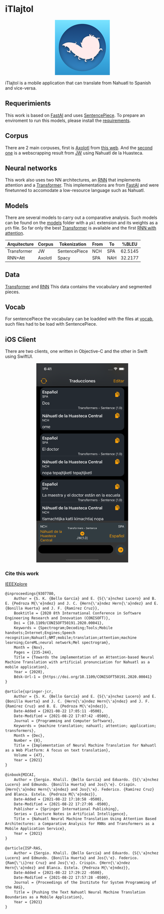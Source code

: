 # iTlajtol

<p align="center">
  <img src="https://github.com/i-khalil-s/iTlajtol/blob/main/icns.png?raw=true"/>
</p>

iTlajtol is a mobile application that can translate from Nahuatl to Spanish and vice-versa.

## Requerimients

This work is based on [FastAI](https://github.com/fastai/) and uses [SentencePiece](https://github.com/google/sentencepiece). To prepare an enviroment to run this models, please install the [requirements](requirements.txt).

## Corpus

There are 2 main corpuses, first is [Axolotl](corpuses/Axolotl.csv) from [this web](https://axolotl-corpus.mx/about). And the [second one](corpuses/JW100.csv) is a webscrapping result from [JW](https://jw.org) using Nahuatl de la Huasteca.

## Neural networks

This work also uses two NN architectures, an [RNN](NN/RNN-Attention-Translation.ipynb) that implements attention and a [Transformer](NN/Transformer-Translation.ipynb). This implementations are from [FastAI](https://github.com/fastai/course-nlp) and were finetunned to accomodate a low-resource language such as Nahuatl.

## Models

There are several models to carry out a comparative analysis. Such models can be found on the [models](models/) folder with a `pkl` extension and its weights as a `pth` file.
So far only the best [Transformer](models/Transformers/JW/Sentence/nch/0.625145/) is available and the first [RNN with attention](models/RNN/Axolotl/Spacy/spa/0.322177/).

| Arquitecture  | Corpus    | Tokenization  | From  | To    | %BLEU|
|----------------|------------|----------------|---------|------|---------|
|Transformer   | JW          | SentencePiece|NCH  |SPA  | 62.5145|
|RNN+Att        | Axolotl    | Spacy            |SPA     |NAH | 32.2177|

## Data

[Transformer](models/Transformers/JW/Sentence/nch/0.625145/JW_Sentence_data.pkl) and [RNN](models/RNN/Axolotl/Spacy/spa/0.322177/Axolotl_Spaicy_es_data.pkl)
This data contains the vocabulary and segmented pieces.

## Vocab

For sentencePiece the vocabulary can be loadded with the files at [vocab](models/Transformers/JW/Sentence/nch/0.625145/vocab/tmp/), such files had to be load with SentencePiece. 

## iOS Client

There are two clients, one written in Objective-C and the other in Swift using SwiftUI.

<p align="center">
  <img src="https://github.com/i-khalil-s/iTlajtol/blob/main/iOS/app.png?raw=true" width="300"/>
</p>

### Cite this work

[IEEEXplore](https://ieeexplore.ieee.org/document/9307780)

    @inproceedings{9307780,
        Author = {S. K. {Bello García} and E. {S{\'a}nchez Lucero} and B. E. {Pedroza M{\'e}ndez} and J. C. {Hern{\'a}ndez Hern{\'a}ndez} and E. {Bonilla Huerta} and J. F. {Ramírez Cruz}},
        Booktitle = {2020 8th International Conference in Software Engineering Research and Innovation (CONISOFT)},
        Doi = {10.1109/CONISOFT50191.2020.00041},
        Keywords = {Spectrogram;Decoding;Tools;Mobile handsets;Internet;Engines;Speech recognition;Nahuatl;NMT;mobile;translation;attention;machine learning;CoreML;neural network;Mel spectrogram},
        Month = {Nov},
        Pages = {235-244},
        Title = {Towards the implementation of an Attention-based Neural Machine Translation with artificial pronunciation for Nahuatl as a mobile application},
        Year = {2020},
        Bdsk-Url-1 = {https://doi.org/10.1109/CONISOFT50191.2020.00041}
    }

    @article{springer-jcr,
        Author = {S. K. {Bello García} and E. {S{\'a}nchez Lucero} and E. {Bonilla Huerta} and J. C. {Hern{\'a}ndez Hern{\'a}ndez} and J. F. {Ramírez Cruz} and B. E. {Pedroza M{\'e}ndez}},
        Date-Added = {2021-08-22 17:05:11 -0500},
        Date-Modified = {2021-08-22 17:07:42 -0500},
        Journal = {Programming and Computer Software},
        Keywords = {machine translation; nahuatl; attention; application; transformers},
        Month = {Dec},
        Number = {8},
        Title = {Implementation of Neural Machine Translation for Nahuatl as a Web Platform: A focus on text translation},
        Volume = {47},
        Year = {2021}
    }

    @inbook{MICAI,
        Author = {Sergio. Khalil. {Bello García} and Eduardo. {S{\'a}nchez Lucero} and Edmundo. {Bonilla Huerta} and Jos{\'e}. Crispín. {Hern{\'a}ndez Hern{\'a}ndez} and Jos{\'e}. Federico. {Ramírez Cruz} and Blanca. Estela. {Pedroza M{\'e}ndez}},
        Date-Added = {2021-08-22 17:10:58 -0500},
        Date-Modified = {2021-08-22 17:27:06 -0500},
        Publisher = {Springer International Publishing},
        Series = {Lecture Notes in Artificial Intelligence},
        Title = {Nahuatl Neural Machine Translation Using Attention Based Architectures: a Comparative Analysis for RNNs and Transformers as a Mobile Application Service},
        Year = {2021}
    }

    @article{ISP-RAS,
        Author = {Sergio. Khalil. {Bello García} and Eduardo. {S{\'a}nchez Lucero} and Edmundo. {Bonilla Huerta} and Jos{\'e}. Federico. {Ram{\'\i}rez Cruz} and Jos{\'e}. Crispín. {Hern{\'a}ndez Hern{\'a}ndez} and Blanca. Estela. {Pedroza M{\'e}ndez}},
        Date-Added = {2021-08-22 17:29:22 -0500},
        Date-Modified = {2021-08-22 17:57:28 -0500},
        Journal = {Proceedings of the Institute for System Programming of the RAS},
        Title = {Pushing the Text Nahuatl Neural Machine Translation Boundaries as a Mobile Application},
        Year = {2021}
    }
